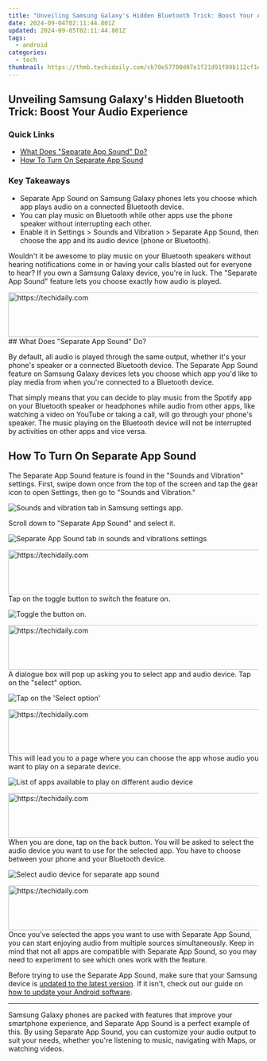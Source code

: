 ```yaml
---
title: "Unveiling Samsung Galaxy's Hidden Bluetooth Trick: Boost Your Audio Experience"
date: 2024-09-04T02:11:44.801Z
updated: 2024-09-05T02:11:44.801Z
tags:
  - android
categories:
  - tech
thumbnail: https://thmb.techidaily.com/cb70e57700d07e1f21d91f89b112cf1e7299f5606065c397aa28c9965f8c1a6d.jpg
---
```


## Unveiling Samsung Galaxy's Hidden Bluetooth Trick: Boost Your Audio Experience

### Quick Links

* [What Does "Separate App Sound" Do?](https://video-screen-grab.techidaily.com/2024-approved-ultimate-screen-logger-suite/)
* [How To Turn On Separate App Sound](https://extra-tips.techidaily.com/updated-beginning-participating-in-and-organizing-group-video-calls-zoom-for-android-devices/)

### Key Takeaways

* Separate App Sound on Samsung Galaxy phones lets you choose which app plays audio on a connected Bluetooth device.
* You can play music on Bluetooth while other apps use the phone speaker without interrupting each other.
* Enable it in Settings > Sounds and Vibration > Separate App Sound, then choose the app and its audio device (phone or Bluetooth).

 Wouldn't it be awesome to play music on your Bluetooth speakers without hearing notifications come in or having your calls blasted out for everyone to hear? If you own a Samsung Galaxy device, you're in luck. The "Separate App Sound" feature lets you choose exactly how audio is played.

<!-- affiliate ads begin -->
<a href="https://aligracehair.sjv.io/c/5597632/1880944/19272" target="_top" id="1880944">
  <img src="//a.impactradius-go.com/display-ad/19272-1880944" border="0" alt="https://techidaily.com" width="728" height="90"/>
</a>
<img height="0" width="0" src="https://aligracehair.sjv.io/i/5597632/1880944/19272" style="position:absolute;visibility:hidden;" border="0" />
<!-- affiliate ads end -->
##  What Does "Separate App Sound" Do?

 By default, all audio is played through the same output, whether it's your phone's speaker or a connected Bluetooth device. The Separate App Sound feature on Samsung Galaxy devices lets you choose which app you'd like to play media from when you're connected to a Bluetooth device.

 That simply means that you can decide to play music from the Spotify app on your Bluetooth speaker or headphones while audio from other apps, like watching a video on YouTube or taking a call, will go through your phone's speaker. The music playing on the Bluetooth device will not be interrupted by activities on other apps and vice versa.

##  How To Turn On Separate App Sound

 The Separate App Sound feature is found in the "Sounds and Vibration" settings. First, swipe down once from the top of the screen and tap the gear icon to open Settings, then go to "Sounds and Vibration."

![Sounds and vibration tab in Samsung settings app.](https://static1.howtogeekimages.com/wordpress/wp-content/uploads/2024/04/sounds-and-vibration-samsung-settings.png) 

 Scroll down to "Separate App Sound" and select it.

![Separate App Sound tab in sounds and vibrations settings](https://static1.howtogeekimages.com/wordpress/wp-content/uploads/2024/04/separate-app-sound-in-sounds-and-vibrations.png) 

<!-- affiliate ads begin -->
<a href="https://aligracehair.sjv.io/c/5597632/1972684/19272" target="_top" id="1972684">
  <img src="//a.impactradius-go.com/display-ad/19272-1972684" border="0" alt="https://techidaily.com" width="728" height="90"/>
</a>
<img height="0" width="0" src="https://aligracehair.sjv.io/i/5597632/1972684/19272" style="position:absolute;visibility:hidden;" border="0" />
<!-- affiliate ads end -->
 Tap on the toggle button to switch the feature on.

![Toggle the button on.](https://static1.howtogeekimages.com/wordpress/wp-content/uploads/2024/04/separate-app-sound-toggle-button.png) 

<!-- affiliate ads begin -->
<a href="https://imp.i357552.net/c/5597632/1061528/11832" target="_top" id="1061528">
  <img src="//a.impactradius-go.com/display-ad/11832-1061528" border="0" alt="https://techidaily.com" width="728" height="90"/>
</a>
<img height="0" width="0" src="https://imp.i357552.net/i/5597632/1061528/11832" style="position:absolute;visibility:hidden;" border="0" />
<!-- affiliate ads end -->
 A dialogue box will pop up asking you to select app and audio device. Tap on the "select" option.

![Tap on the 'Select option'](https://static1.howtogeekimages.com/wordpress/wp-content/uploads/2024/04/select-an-app-and-audio-device-separate-app-sound.png) 

<!-- affiliate ads begin -->
<a href="https://aligracehair.sjv.io/c/5597632/1896546/19272" target="_top" id="1896546">
  <img src="//a.impactradius-go.com/display-ad/19272-1896546" border="0" alt="https://techidaily.com" width="728" height="90"/>
</a>
<img height="0" width="0" src="https://aligracehair.sjv.io/i/5597632/1896546/19272" style="position:absolute;visibility:hidden;" border="0" />
<!-- affiliate ads end -->
 This will lead you to a page where you can choose the app whose audio you want to play on a separate device.

![List of apps available to play on different audio device](https://static1.howtogeekimages.com/wordpress/wp-content/uploads/2024/04/select-app-to-play-on-different-audio-device.png) 

<!-- affiliate ads begin -->
<a href="https://aligracehair.sjv.io/c/5597632/1918666/19272" target="_top" id="1918666">
  <img src="//a.impactradius-go.com/display-ad/19272-1918666" border="0" alt="https://techidaily.com" width="728" height="90"/>
</a>
<img height="0" width="0" src="https://aligracehair.sjv.io/i/5597632/1918666/19272" style="position:absolute;visibility:hidden;" border="0" />
<!-- affiliate ads end -->
 When you are done, tap on the back button. You will be asked to select the audio device you want to use for the selected app. You have to choose between your phone and your Bluetooth device.

![Select audio device for separate app sound](https://static1.howtogeekimages.com/wordpress/wp-content/uploads/2024/04/select-audio-device-for-separate-app-sound.png) 

<!-- affiliate ads begin -->
<a href="https://imp.i357552.net/c/5597632/1006793/11832" target="_top" id="1006793">
  <img src="//a.impactradius-go.com/display-ad/11832-1006793" border="0" alt="https://techidaily.com" width="728" height="90"/>
</a>
<img height="0" width="0" src="https://imp.i357552.net/i/5597632/1006793/11832" style="position:absolute;visibility:hidden;" border="0" />
<!-- affiliate ads end -->
 Once you've selected the apps you want to use with Separate App Sound, you can start enjoying audio from multiple sources simultaneously. Keep in mind that not all apps are compatible with Separate App Sound, so you may need to experiment to see which ones work with the feature.

 Before trying to use the Separate App Sound, make sure that your Samsung device is [updated to the latest version](https://sound-issues.techidaily.com/troubleshooting-sound-issues-in-windows-solutions-for-audio-pop-ups/). If it isn't, check out our guide on [how to update your Android software](https://sim-unlock.techidaily.com/in-2024-how-to-unlock-sim-cards-of-nubia-without-puk-codes-by-drfone-android/).

---

 Samsung Galaxy phones are packed with features that improve your smartphone experience, and Separate App Sound is a perfect example of this. By using Separate App Sound, you can customize your audio output to suit your needs, whether you're listening to music, navigating with Maps, or watching videos.

<ins class="adsbygoogle"
     style="display:block"
     data-ad-format="autorelaxed"
     data-ad-client="ca-pub-7571918770474297"
     data-ad-slot="1223367746"></ins>



<ins class="adsbygoogle"
     style="display:block"
     data-ad-client="ca-pub-7571918770474297"
     data-ad-slot="8358498916"
     data-ad-format="auto"
     data-full-width-responsive="true"></ins>


